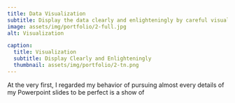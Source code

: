 ```yaml
---
title: Data Visualization
subtitle: Display the data clearly and enlighteningly by careful visual design. 
image: assets/img/portfolio/2-full.jpg
alt: Visualization

caption:
  title: Visualization
  subtitle: Display Clearly and Enlighteningly
  thumbnail: assets/img/portfolio/2-tn.png
---
```

At the very first, I regarded my behavior of pursuing almost every details of my Powerpoint slides to be perfect is a show of 
